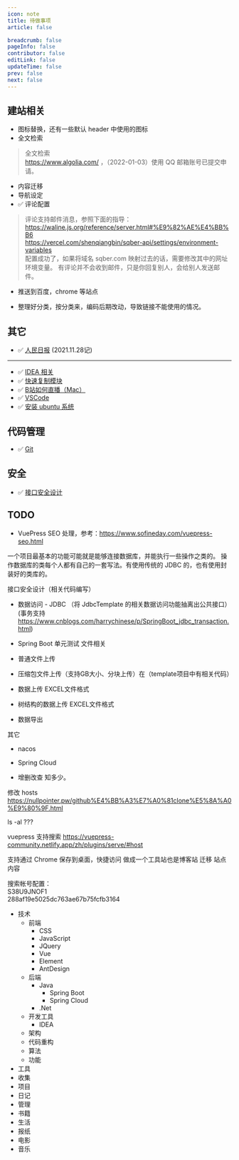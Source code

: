 ```yaml
---
icon: note
title: 待做事项
article: false

breadcrumb: false
pageInfo: false
contributor: false
editLink: false
updateTime: false
prev: false
next: false
---
```


## 建站相关

- 图标替换，还有一些默认 header 中使用的图标
- 全文检索

> 全文检索  
https://www.algolia.com/ ，（2022-01-03）使用 QQ 邮箱账号已提交申请。

- 内容迁移
- 导航设定
-  ✅ 评论配置

> 评论支持邮件消息，参照下面的指导：  
https://waline.js.org/reference/server.html#%E9%82%AE%E4%BB%B6  
https://vercel.com/shenqiangbin/sqber-api/settings/environment-variables  
配置成功了，如果将域名 sqber.com 映射过去的话，需要修改其中的网址环境变量。
有评论并不会收到邮件，只是你回复别人，会给别人发送邮件。

- 推送到百度，chrome 等站点

- 整理好分类，按分类来，编码后期改动，导致链接不能使用的情况。

## 其它

- ✅ [人民日报](/life/paper-rmrb.html) (2021.11.28记)

------

- ✅  [IDEA 相关](/java/idea.html)
- ✅  [快速复制模块](java/create-project.html#复制模块)
- ✅  [B站如何直播（Mac）](life/livevideo)
- ✅  [VSCode](soft/vscode)
- ✅  [安装 ubuntu 系统](linux/ubuntu)

## 代码管理

- ✅  [Git](linux/git)

## 安全

- ✅  [接口安全设计](java/interface.html)

## TODO

- VuePress SEO 处理，参考：https://www.sofineday.com/vuepress-seo.html


一个项目最基本的功能可能就是能够连接数据库，并能执行一些操作之类的。
操作数据库的类每个人都有自己的一套写法。有使用传统的 JDBC 的，也有使用封装好的类库的。


接口安全设计（相关代码编写）

- 数据访问 - JDBC （将 JdbcTemplate 的相关数据访问功能抽离出公共接口）(事务支持 https://www.cnblogs.com/harrychinese/p/SpringBoot_jdbc_transaction.html)

- Spring Boot 单元测试
文件相关

- 普通文件上传
- 压缩包文件上传（支持GB大小、分块上传）在（template项目中有相关代码）
- 数据上传 EXCEL文件格式
- 树结构的数据上传 EXCEL文件格式
- 数据导出

其它

- nacos
- Spring Cloud

- 增删改查 知多少。



修改 hosts
https://nullpointer.pw/github%E4%BB%A3%E7%A0%81clone%E5%8A%A0%E9%80%9F.html

ls -al ???


vuepress 支持搜索
https://vuepress-community.netlify.app/zh/plugins/serve/#host

支持通过 Chrome 保存到桌面，快捷访问
做成一个工具站也是博客站
迁移 站点内容

搜索帐号配置：  
S38U9JNOF1  
288af19e5025dc763ae67b75fcfb3164  

- 技术
    - 前端
        - CSS
        - JavaScript
        - JQuery
        - Vue
        - Element
        - AntDesign
    - 后端
        - Java
            - Spring Boot
            - Spring Cloud
        - .Net
    - 开发工具
        - IDEA
    - 架构
    - 代码重构
    - 算法
    - 功能
- 工具
- 收集
- 项目
- 日记
- 管理
- 书籍
- 生活
- 报纸
- 电影
- 音乐

